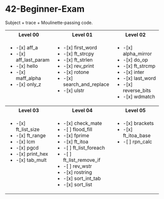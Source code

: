 # 42-Beginner-Exam
Subject + trace + Moulinette-passing code.

<table width="100%">
  <tr></tr>
  <tr>
      <th width="30%">Level 00</th>
      <th width="30%">Level 01</th>
      <th width="30%">Level 02</th>
  </tr>
  <tr valign="top">
    <td><ul>
      <li>-[x] aff_a</li>
      <li>-[x] aff_last_param</li>
      <li>-[x] hello</li>
      <li>-[x] maff_alpha</li>
      <li>-[x] only_z</li>
    </ul></td>
    <td><ul>
      <li>-[x] first_word</li>
      <li>-[x] ft_strcpy</li>
      <li>-[x] ft_strlen</li>
      <li>-[x] rev_print</li>
      <li>-[x] rotone</li>
      <li>-[x] search_and_replace</li>
      <li>-[x] ulstr</li>
    </ul></td>
    <td><ul>
      <li>-[x] alpha_mirror</li>
      <li>-[x] do_op</li>
      <li>-[x] ft_strcmp</li>
      <li>-[x] inter</li>
      <li>-[x] last_word</li>
      <li>-[x] reverse_bits</li>
      <li>-[x] wdmatch</li>
    </ul></td>
  </tr>
  <tr>
      <th>Level 03</th>
      <th>Level 04</th>
      <th>Level 05</th>
  </tr>
  <tr valign="top">
    <td><ul>
      <li>-[x] ft_list_size</li>
      <li>-[x] ft_range</li>
      <li>-[x] lcm</li>
      <li>-[x] pgcd</li>
      <li>-[x] print_hex</li>
      <li>-[x] tab_mult</li>
    </ul></td>
    <td><ul>
      <li>-[x] check_mate</li>
      <li>-[ ] flood_fill</li>
      <li>-[x] fprime</li>
      <li>-[x] ft_itoa</li>
      <li>-[ ] ft_list_foreach</li>
      <li>-[ ] ft_list_remove_if</li>
      <li>-[ ] rev_wstr</li>
      <li>-[x] rostring</li>
      <li>-[x] sort_int_tab</li>
      <li>-[x] sort_list</li>
    </ul></td>
    <td><ul>
      <li>-[x] brackets</li>
      <li>-[x] ft_itoa_base</li>
      <li>-[ ] rpn_calc</li>
    </ul></td>
  </tr>
</table>
